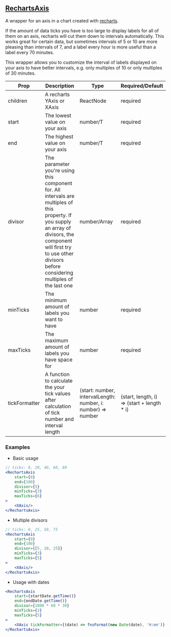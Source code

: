 ## [RechartsAxis](src/components/recharts-axis/RechartsAxis.tsx)
A wrapper for an axis in a chart created with [recharts](https://recharts.org/).

If the amount of data ticks you have is too large to display labels for all of them on an axis, recharts will cut them down to intervals automatically.
This works great for certain data, but sometimes intervals of 5 or 10 are more pleasing than intervals of 7, and a label every hour is more useful than a label every 70 minutes.

This wrapper allows you to customize the interval of labels displayed on your axis to have better intervals, e.g. only multiples of 10 or only multiples of 30 minutes.

| Prop | Description | Type | Required/Default |
|------|-------------|------|------------------|
| children | A recharts YAxis or XAxis | ReactNode | required |
| start | The lowest value on your axis | number/T | required |
| end | The highest value on your axis | number/T | required |
| divisor | The parameter you're using this component for. All intervals are multiples of this property. If you supply an array of divisors, the component will first try to use other divisors before considering multiples of the last one | number/Array<number> | required
| minTicks | The minimum amount of labels you want to have | number | required |
| maxTicks | The maximum amount of labels you have space for | number | required |
| tickFormatter | A function to calculate the your tick values after calculation of tick number and interval length | (start: number, intervalLength: number, i: number) => number | (start, length, i) => (start + length * i) |

### Examples
* Basic usage
```jsx
// ticks: 0, 20, 40, 60, 80
<RechartsAxis
    start={0}
    end={100}
    divisor={5}
    minTicks={3}
    maxTicks={6}
>
    <XAxis/>
</RechartsAxis>
```
* Multiple divisors
```jsx
// ticks: 0, 25, 50, 75
<RechartsAxis
    start={0}
    end={100}
    divisor={[5, 10, 25]}
    minTicks={3}
    maxTicks={5}
>
    <XAxis/>
</RechartsAxis>
```
* Usage with dates
```jsx
<RechartsAxis
    start={startDate.getTime()}
    end={endDate.getTime()}
    divisor={1000 * 60 * 30}
    minTicks={3}
    maxTicks={5}
>
    <XAxis tickFormatter={(date) => fnsFormat(new Date(date), 'H:mm')} />
</RechartsAxis>
```
